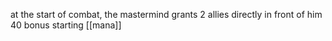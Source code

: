 at the start of combat, the mastermind grants 2 allies directly in front of him 40 bonus starting [[mana]]